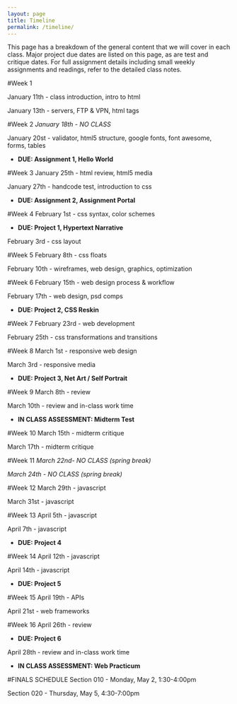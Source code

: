 ```yaml
---
layout: page
title: Timeline
permalink: /timeline/
---
```


This page has a breakdown of the general content that we will cover in each class. Major project due dates are listed on this page, as are test and critique dates. For full assignment details including small weekly assignments and readings, refer to the detailed class notes.

#Week 1
<!-- [January 11th]({% post_url 2016-01-11-class-01 %}) - class introduction, intro to html -->
January 11th - class introduction, intro to html

January 13th - servers, FTP & VPN, html tags

#Week 2
*January 18th - NO CLASS*

January 20st - validator, html5 structure, google fonts, font awesome, forms, tables

+ **DUE: Assignment 1, Hello World**

#Week 3
January 25th - html review, html5 media

January 27th - handcode test, introduction to css

+ **DUE: Assignment 2, Assignment Portal**

#Week 4
February 1st - css syntax, color schemes

+ **DUE: Project 1, Hypertext Narrative**


February 3rd - css layout

#Week 5
February 8th - css floats

February 10th - wireframes, web design, graphics, optimization

#Week 6
February 15th - web design process & workflow

February 17th - web design, psd comps

+ **DUE: Project 2, CSS Reskin**

#Week 7
February 23rd - web development

February 25th - css transformations and transitions

#Week 8
March 1st - responsive web design

March 3rd - responsive media

+ **DUE: Project 3, Net Art / Self Portrait**

#Week 9
March 8th - review

March 10th - review and in-class work time

+ **IN CLASS ASSESSMENT: Midterm Test**

#Week 10
March 15th - midterm critique

March 17th - midterm critique

#Week 11
*March 22nd- NO CLASS (spring break)*

*March 24th - NO CLASS (spring break)*

#Week 12
March 29th - javascript

March 31st - javascript

#Week 13
April 5th - javascript

April 7th - javascript

+ **DUE: Project 4**

#Week 14
April 12th - javascript

April 14th - javascript

+ **DUE: Project 5**

#Week 15
April 19th - APIs

April 21st - web frameworks

#Week 16
April 26th - review

+ **DUE: Project 6**

April 28th - review and in-class work time

+ **IN CLASS ASSESSMENT: Web Practicum**

#FINALS SCHEDULE
Section 010 - Monday, May 2, 1:30-4:00pm

Section 020 - Thursday, May 5, 4:30-7:00pm
